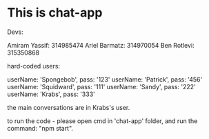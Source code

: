 # This is chat-app

Devs:

Amiram Yassif: 314985474
Ariel Barmatz: 314970054
Ben Rotlevi: 315350868

hard-coded users:

userName: 'Spongebob', pass: '123'
userName: 'Patrick', pass: '456'
userName: 'Squidward', pass: '111'
userName: 'Sandy', pass: '222'
userName: 'Krabs', pass: '333'

the main conversations are in Krabs's user.

to run the code - please open cmd in 'chat-app' folder, and run the command: "npm start".






